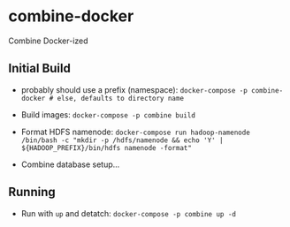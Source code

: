 # combine-docker
Combine Docker-ized

## Initial Build

  * probably should use a prefix (namespace):
  `docker-compose -p combine-docker # else, defaults to directory name`

  * Build images:
  `docker-compose -p combine build`

  * Format HDFS namenode:
  `docker-compose run hadoop-namenode /bin/bash -c "mkdir -p /hdfs/namenode && echo 'Y' | ${HADOOP_PREFIX}/bin/hdfs namenode -format"`

  * Combine database setup...

## Running

  * Run with `up` and detatch:
  `docker-compose -p combine up -d`
